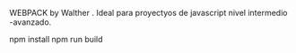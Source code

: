 WEBPACK by Walther
. Ideal para proyectyos de javascript nivel intermedio -avanzado.

npm install
npm  run build